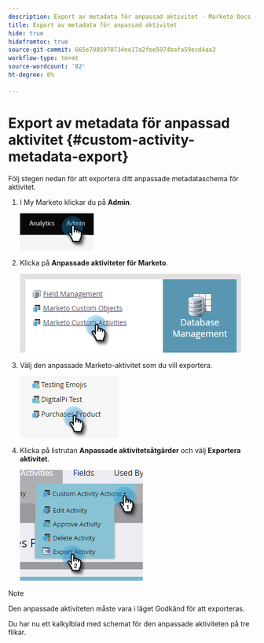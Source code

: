 ```yaml
---
description: Export av metadata för anpassad aktivitet - Marketo Docs - produktdokumentation
title: Export av metadata för anpassad aktivitet
hide: true
hidefromtoc: true
source-git-commit: 665e7985970734ee17a2fee5974bafa59ecd4aa3
workflow-type: tm+mt
source-wordcount: '82'
ht-degree: 0%

---
```


# Export av metadata för anpassad aktivitet {#custom-activity-metadata-export}

Följ stegen nedan för att exportera ditt anpassade metadataschema för aktivitet.

1. I My Marketo klickar du på **Admin**.

   ![](assets/custom-activity-metadata-export-1.png)

1. Klicka på **Anpassade aktiviteter för Marketo**.

   ![](assets/custom-activity-metadata-export-2.png)

1. Välj den anpassade Marketo-aktivitet som du vill exportera.

   ![](assets/custom-activity-metadata-export-3.png)

1. Klicka på listrutan **Anpassade aktivitetsåtgärder** och välj **Exportera aktivitet**.

   ![](assets/custom-activity-metadata-export-4.png)

>[!NOTE]
>
>Den anpassade aktiviteten måste vara i läget Godkänd för att exporteras.

Du har nu ett kalkylblad med schemat för den anpassade aktiviteten på tre flikar.
